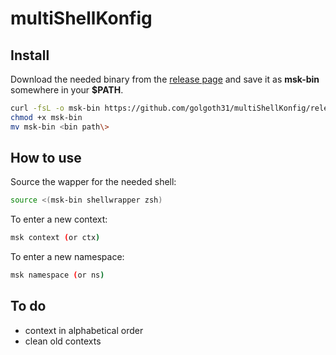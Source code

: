 # multiShellKonfig

## Install

Download the needed binary from the [release page](https://github.com/golgoth31/multiShellKonfig/releases) and save it as **msk-bin** somewhere in your **$PATH**.

```sh
curl -fsL -o msk-bin https://github.com/golgoth31/multiShellKonfig/releases/download/v0.0.4/msk-bin_v0.0.4_darwin_arm64
chmod +x msk-bin
mv msk-bin <bin path\>
```

## How to use

Source the wapper for the needed shell:

```sh
source <(msk-bin shellwrapper zsh)
```

To enter a new context:

```sh
msk context (or ctx)
```

To enter a new namespace:

```sh
msk namespace (or ns)
```

## To do

- context in alphabetical order
- clean old contexts
